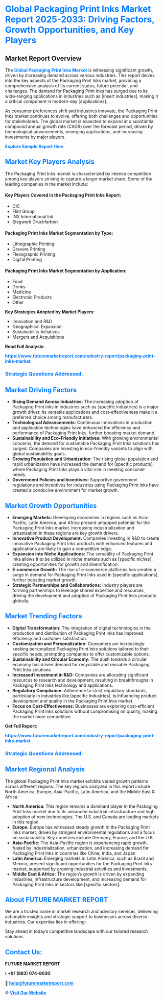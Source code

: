 <h1 style="color: #007BFF;">Global Packaging Print Inks Market Report 2025-2033: Driving Factors, Growth Opportunities, and Key Players</h1>

<section id="overview">
<h2>Market Report Overview</h2>
<p>The <a href="https://www.futuremarketreport.com/industry-report/packaging-print-inks-market" style="color: #007BFF; text-decoration: none;"><strong>Global Packaging Print Inks Market</strong></a> is witnessing significant growth, driven by increasing demand across various industries. This report delves into the key aspects of the Packaging Print Inks market, providing a comprehensive analysis of its current status, future potential, and challenges. The demand for Packaging Print Inks has surged due to its wide-ranging applications in industries such as [insert industries], making it a critical component in modern-day [applications].</p>
<p>As consumer preferences shift and industries innovate, the Packaging Print Inks market continues to evolve, offering both challenges and opportunities for stakeholders. The global market is expected to expand at a substantial compound annual growth rate (CAGR) over the forecast period, driven by technological advancements, emerging applications, and increasing investments by major players.</p>
</section>

<section id="overview">
<p><a href="https://www.futuremarketreport.com/request-sample/reportId=50859" style="color: #007BFF; text-decoration: none;"><strong>Explore Sample Report Here</strong></a></p>
</section>

<section id="key-players">
<h2 style="color: #007BFF;">Market Key Players Analysis</h2>
<p>The Packaging Print Inks market is characterized by intense competition among key players striving to capture a larger market share. Some of the leading companies in the market include:</p>
<h4>Key Players Covered in the Packaging Print Inks Report:</h4>
<ul><li>DIC</li><li>Flint Group</li><li>INX International Ink</li><li>Siegwerk Druckfarben</li></ul>
<h4>Packaging Print Inks Market Segmentation by Type:</h4>
<ul><li>Lithographic Printing</li><li>Gravure Printing</li><li>Flexographic Printing</li><li>Digital Printing</li></ul>

<h4>Packaging Print Inks Market Segmentation by Application:</h4>
<ul><li>Food</li><li>Drinks</li><li>Medicine</li><li>Electronic Products</li><li>Other</li></ul>
<p><strong>Key Strategies Adopted by Market Players:</strong></p>
<ul>
<li>Innovation and R&D</li>
<li>Geographical Expansion</li>
<li>Sustainability Initiatives</li>
<li>Mergers and Acquisitions</li>
</ul>
</section>

<section>
<p><strong>Read Full Analysis: </strong></p><a href="https://www.futuremarketreport.com/industry-report/packaging-print-inks-market" style="color: #007BFF; text-decoration: none;"><strong>https://www.futuremarketreport.com/industry-report/packaging-print-inks-market</strong></a>
<h3 style="color: #007BFF;">Strategic Questions Addressed:</h3>
</section>

<section id="driving-factors">
<h2 style="color: #007BFF;">Market Driving Factors</h2>
<ul>
<li><strong>Rising Demand Across Industries:</strong> The increasing adoption of Packaging Print Inks in industries such as [specific industries] is a major growth driver. Its versatile applications and cost-effectiveness make it a preferred choice among manufacturers.</li>
<li><strong>Technological Advancements:</strong> Continuous innovations in production and application technologies have enhanced the efficiency and performance of Packaging Print Inks, further boosting market demand.</li>
<li><strong>Sustainability and Eco-Friendly Initiatives:</strong> With growing environmental concerns, the demand for sustainable Packaging Print Inks solutions has surged. Companies are investing in eco-friendly variants to align with global sustainability goals.</li>
<li><strong>Growing Population and Urbanization:</strong> The rising global population and rapid urbanization have increased the demand for [specific products], where Packaging Print Inks plays a vital role in meeting consumer needs.</li>
<li><strong>Government Policies and Incentives:</strong> Supportive government regulations and incentives for industries using Packaging Print Inks have created a conducive environment for market growth.</li>
</ul>
</section>

<section id="growth-opportunities">
<h2 style="color: #007BFF;">Market Growth Opportunities</h2>
<ul>
<li><strong>Emerging Markets:</strong> Developing economies in regions such as Asia-Pacific, Latin America, and Africa present untapped potential for the Packaging Print Inks market. Increasing industrialization and urbanization in these regions are key growth drivers.</li>
<li><strong>Innovative Product Development:</strong> Companies investing in R&D to create innovative Packaging Print Inks products with enhanced features and applications are likely to gain a competitive edge.</li>
<li><strong>Expansion into Niche Applications:</strong> The versatility of Packaging Print Inks allows it to be utilized in niche markets such as [specific niches], creating opportunities for growth and diversification.</li>
<li><strong>E-commerce Growth:</strong> The rise of e-commerce platforms has created a surge in demand for Packaging Print Inks used in [specific applications], further boosting market growth.</li>
<li><strong>Strategic Partnerships and Collaborations:</strong> Industry players are forming partnerships to leverage shared expertise and resources, driving the development and adoption of Packaging Print Inks products globally.</li>
</ul>
</section>

<section id="trending-factors">
<h2 style="color: #007BFF;">Market Trending Factors</h2>
<ul>
<li><strong>Digital Transformation:</strong> The integration of digital technologies in the production and distribution of Packaging Print Inks has improved efficiency and customer satisfaction.</li>
<li><strong>Customization and Personalization:</strong> Consumers are increasingly seeking personalized Packaging Print Inks solutions tailored to their specific needs, prompting companies to offer customizable options.</li>
<li><strong>Sustainability and Circular Economy:</strong> The push towards a circular economy has driven demand for recyclable and reusable Packaging Print Inks solutions.</li>
<li><strong>Increased Investment in R&D:</strong> Companies are allocating significant resources to research and development, resulting in breakthroughs in Packaging Print Inks technology and applications.</li>
<li><strong>Regulatory Compliance:</strong> Adherence to strict regulatory standards, particularly in industries like [specific industries], is influencing product development and quality in the Packaging Print Inks market.</li>
<li><strong>Focus on Cost-Effectiveness:</strong> Businesses are exploring cost-efficient Packaging Print Inks solutions without compromising on quality, making the market more competitive.</li>
</ul>
</section>

<section>
<p><strong>Get Full Report: </strong></p><a href="https://www.futuremarketreport.com/industry-report/packaging-print-inks-market" style="color: #007BFF; text-decoration: none;"><strong>https://www.futuremarketreport.com/industry-report/packaging-print-inks-market</strong></a>
<h3 style="color: #007BFF;">Strategic Questions Addressed:</h3>
</section>


<section id="regional-analysis">
<h2 style="color: #007BFF;">Market Regional Analysis</h2>
<p>The global Packaging Print Inks market exhibits varied growth patterns across different regions. The key regions analyzed in this report include North America, Europe, Asia-Pacific, Latin America, and the Middle East & Africa:</p>
<ul>
<li><strong>North America:</strong> This region remains a dominant player in the Packaging Print Inks market due to its advanced industrial infrastructure and high adoption of new technologies. The U.S. and Canada are leading markets in this region.</li>
<li><strong>Europe:</strong> Europe has witnessed steady growth in the Packaging Print Inks market, driven by stringent environmental regulations and a focus on sustainability. Key countries include Germany, France, and the U.K.</li>
<li><strong>Asia-Pacific:</strong> The Asia-Pacific region is experiencing rapid growth, fueled by industrialization, urbanization, and increasing demand for Packaging Print Inks in countries like China, India, and Japan.</li>
<li><strong>Latin America:</strong> Emerging markets in Latin America, such as Brazil and Mexico, present significant opportunities for the Packaging Print Inks market, supported by growing industrial activities and investments.</li>
<li><strong>Middle East & Africa:</strong> The region’s growth is driven by expanding industries, infrastructure development, and increasing demand for Packaging Print Inks in sectors like [specific sectors].</li>
</ul>
</section>

<footer>
<h2 style="color: #007BFF;">About FUTURE MARKET REPORT</h2>
<p>We are a trusted name in market research and advisory services, delivering actionable insights and strategic support to businesses across diverse industries. Our expertise lies in offering:</p>

<p>Stay ahead in today’s competitive landscape with our tailored research solutions.</p>

<h2 style="color: #007BFF;">Contact Us:</h2>
<p><strong>FUTURE MARKET REPORT</strong></p>
<p>📞 <strong>+91 (883) 074-8030</strong></p>
<p>📧 <strong><a href="mailto:help@futuremarketreport.com" style="color: #007BFF;">help@futuremarketreport.com</a></strong></p>
<p>🌐 <strong><a href="https://www.futuremarketreport.com/" style="color: #007BFF;">Visit Our Website</a></strong></p>
</footer>
